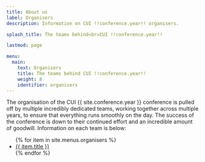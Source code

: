 ```yaml
---
title: About us
label: Organisers
description: Information on CUI !!conference.year!! organisers.

splash_title: The teams behind<br>CUI !!conference.year!!

lastmod: page

menu:
  main:
    text: Organisers
    title: The teams behind CUI !!conference.year!!
    weight: 8
    identifier: organisers
---
```


<p>
    The organisation of the CUI {{ site.conference.year }} conference is pulled off by multiple incredibly dedicated teams, working together across multiple years, to ensure that everything runs smoothly on the day. The success of the conference is down to their continued effort and an incredible amount of goodwill. Information on each team is below:
</p>

<ul>
{% for item in site.menus.organisers %}
    <li class="{% if item.sep_before %}pt-3{% endif %}">
        <a class="" href="{{ item.url | absolute_url }}" title="{{ item.alt | escape | replace: "!!conference.year!!", site.conference.year  | replace: "!!conference.location!!", site.conference.location  | replace: "!!conference.dates!!", site.conference.dates }}">
            {{ item.title }}
        </a>
    </li>
{% endfor %}
</ul>
